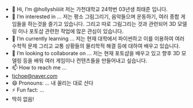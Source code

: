 - 👋 Hi, I’m @hollyshiiiiit
저는 가천대학교 24학번 03년생 최태준 입니다.
- 👀 I’m interested in ...
저는 평소 그림그리기, 음악들으며 운동하기, 여러 종합 게임들을 하는것을 즐기고 있습니다. 그리고 따로 그림그리는 것과 관련되어 3D 모델링 이나 포토샵 관련한 작업에 많은 관심이 있습니다.
- 🌱 I’m currently learning ...
  저는 현재 대학에서 파이썬하고 이를 이용하여 여러 수학적 문제 그리고 교통 상황들의 물리학적 해결 등에 대하여 배우고 있습니다.
- 💞️ I’m looking to collaborate on ...
  저는 현재 포토샵을 배우고 있고 향후 3D 모델링 등을 배워 여러 게임이나 컨텐츠들을 만들어내고 싶습니다.
- 📫 How to reach me ...
- tjchoe@naver.com
- 😄 Pronouns: ...
  내 꼴리는 대로 산다
- ⚡ Fun fact: ...
-  딱히 없음!

<!---
hollyshiiiiit/hollyshiiiiit is a ✨ special ✨ repository because its `README.md` (this file) appears on your GitHub profile.
You can click the Preview link to take a look at your changes.
--->
